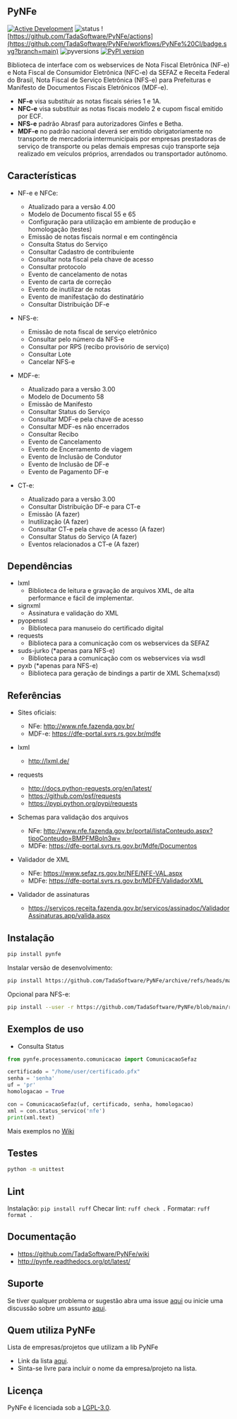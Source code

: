 ## PyNFe

[![Active Development](https://img.shields.io/badge/Maintenance%20Level-Actively%20Developed-brightgreen.svg)](https://gist.github.com/cheerfulstoic/d107229326a01ff0f333a1d3476e068d)
![status](https://img.shields.io/badge/status-stable-green.svg) ![https://github.com/TadaSoftware/PyNFe/actions](https://github.com/TadaSoftware/PyNFe/workflows/PyNFe%20CI/badge.svg?branch=main) ![pyversions](https://img.shields.io/badge/python-3.6%20%7C%203.7%20%7C%203.8%20%7C%203.9%20%7C%203.10%20%7C%203.11%20%7C%203.12-blue)
[![PyPI version](https://badge.fury.io/py/pynfe.svg)](https://badge.fury.io/py/pynfe)



Biblioteca de interface com os webservices de Nota Fiscal Eletrônica (NF-e) e Nota Fiscal de Consumidor Eletrônica (NFC-e) da SEFAZ e Receita Federal do Brasil, Nota Fiscal de Serviço Eletrônica (NFS-e) para Prefeituras e Manifesto de Documentos Fiscais Eletrônicos (MDF-e).

- **NF-e** visa substituir as notas fiscais séries 1 e 1A.
- **NFC-e** visa substituir as notas fiscais modelo 2 e cupom fiscal emitido por ECF.
- **NFS-e** padrão Abrasf para autorizadores Ginfes e Betha.
- **MDF-e** no padrão nacional deverá ser emitido obrigatoriamente no transporte de mercadoria intermunicipais por empresas prestadoras de serviço de transporte ou pelas demais empresas cujo transporte seja realizado em veículos próprios, arrendados ou transportador autônomo.


Características
------------

* NF-e e NFCe:
    * Atualizado para a versão 4.00
    * Modelo de Documento fiscal 55 e 65
    * Configuração para utilização em ambiente de produção e homologação (testes)
    * Emissão de notas fiscais normal e em contingência
    * Consulta Status do Serviço
    * Consultar Cadastro de contribuiente
    * Consultar nota fiscal pela chave de acesso
    * Consultar protocolo
    * Evento de cancelamento de notas
    * Evento de carta de correção
    * Evento de inutilizar de notas
    * Evento de manifestação do destinatário
    * Consultar Distribuição DF-e

* NFS-e:
    * Emissão de nota fiscal de serviço eletrônico
    * Consultar pelo número da NFS-e
    * Consultar por RPS (recibo provisório de serviço)
    * Consultar Lote
    * Cancelar NFS-e

* MDF-e:
    * Atualizado para a versão 3.00
    * Modelo de Documento 58
    * Emissão de Manifesto
    * Consultar Status do Serviço
    * Consultar MDF-e pela chave de acesso
    * Consultar MDF-es não encerrados
    * Consultar Recibo
    * Evento de Cancelamento
    * Evento de Encerramento de viagem
    * Evento de Inclusão de Condutor
    * Evento de Inclusão de DF-e
    * Evento de Pagamento DF-e

* CT-e:
    * Atualizado para a versão 3.00
    * Consultar Distribuição DF-e para CT-e
    * Emissão (A fazer)
    * Inutilização (A fazer)
    * Consultar CT-e pela chave de acesso (A fazer)
    * Consultar Status do Serviço (A fazer)
    * Eventos relacionados a CT-e (A fazer)

Dependências
------------

- lxml
  - Biblioteca de leitura e gravação de arquivos XML, de alta performance e fácil de implementar.
- signxml
  - Assinatura e validação do XML
- pyopenssl
  - Biblioteca para manuseio do certificado digital
- requests
  - Biblioteca para a comunicação com os webservices da SEFAZ
- suds-jurko (*apenas para NFS-e)
  - Biblioteca para a comunicação com os webservices via wsdl
- pyxb (*apenas para NFS-e)
  - Biblioteca para geração de bindings a partir de XML Schema(xsd)

Referências
-----------

- Sites oficiais:
  - NFe: http://www.nfe.fazenda.gov.br/
  - MDF-e: https://dfe-portal.svrs.rs.gov.br/mdfe

- lxml
  - http://lxml.de/

- requests
  - http://docs.python-requests.org/en/latest/
  - https://github.com/psf/requests
  - https://pypi.python.org/pypi/requests

- Schemas para validação dos arquivos
  - NFe: http://www.nfe.fazenda.gov.br/portal/listaConteudo.aspx?tipoConteudo=BMPFMBoln3w=
  - MDFe: https://dfe-portal.svrs.rs.gov.br/Mdfe/Documentos

- Validador de XML
  - NFe: https://www.sefaz.rs.gov.br/NFE/NFE-VAL.aspx
  - MDFe: https://dfe-portal.svrs.rs.gov.br/MDFE/ValidadorXML

- Validador de assinaturas
  - https://servicos.receita.fazenda.gov.br/servicos/assinadoc/ValidadorAssinaturas.app/valida.aspx

Instalação
-----------

```sh
pip install pynfe
```

Instalar versão de desenvolvimento:

```sh
pip install https://github.com/TadaSoftware/PyNFe/archive/refs/heads/main.zip
```

Opcional para NFS-e:

```sh
pip install --user -r https://github.com/TadaSoftware/PyNFe/blob/main/requirements-nfse.txt
```

Exemplos de uso
-----------
  - Consulta Status

```python
from pynfe.processamento.comunicacao import ComunicacaoSefaz

certificado = "/home/user/certificado.pfx"
senha = 'senha'
uf = 'pr'
homologacao = True

con = ComunicacaoSefaz(uf, certificado, senha, homologacao)
xml = con.status_servico('nfe')
print(xml.text)
```

  Mais exemplos no [Wiki](https://github.com/TadaSoftware/PyNFe/wiki)


Testes
-----------

```sh
python -m unittest
```

Lint
-----------

Instalação: `pip install ruff`
Checar lint: `ruff check .`
Formatar: `ruff format .`


Documentação
-----------
- https://github.com/TadaSoftware/PyNFe/wiki
- http://pynfe.readthedocs.org/pt/latest/


Suporte
-----------
Se tiver qualquer problema or sugestão abra uma issue [aqui](https://github.com/TadaSoftware/PyNFe/issues) ou inicie uma discussão sobre um assunto [aqui](https://github.com/TadaSoftware/PyNFe/discussions).


Quem utiliza PyNFe
-----------
Lista de empresas/projetos que utilizam a lib PyNFe 
- Link da lista [aqui](https://github.com/TadaSoftware/PyNFe/wiki/Quem-utiliza-PyNFe).
- Sinta-se livre para incluir o nome da empresa/projeto na lista.


Licença
-----------
PyNFe é licenciada sob a [LGPL-3.0](LICENSE).
